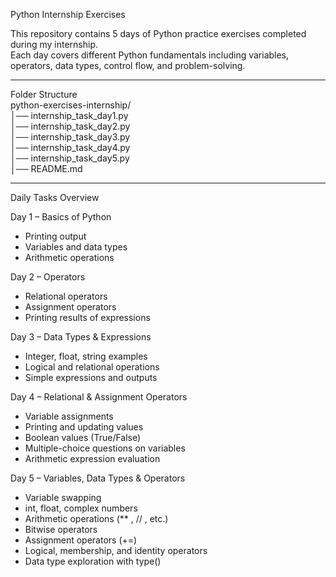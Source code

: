 Python Internship Exercises  

This repository contains 5 days of Python practice exercises completed during my internship.  
Each day covers different Python fundamentals including variables, operators, data types, control flow, and problem-solving.  

------------------------------------------------------------

Folder Structure  
python-exercises-internship/  
│── internship_task_day1.py  
│── internship_task_day2.py  
│── internship_task_day3.py  
│── internship_task_day4.py  
│── internship_task_day5.py  
│── README.md  

------------------------------------------------------------

Daily Tasks Overview  

Day 1 – Basics of Python  
- Printing output  
- Variables and data types  
- Arithmetic operations  

Day 2 – Operators  
- Relational operators  
- Assignment operators  
- Printing results of expressions  

Day 3 – Data Types & Expressions  
- Integer, float, string examples  
- Logical and relational operations  
- Simple expressions and outputs  

Day 4 – Relational & Assignment Operators  
- Variable assignments  
- Printing and updating values  
- Boolean values (True/False)  
- Multiple-choice questions on variables  
- Arithmetic expression evaluation  

Day 5 – Variables, Data Types & Operators  
- Variable swapping  
- int, float, complex numbers  
- Arithmetic operations (** , // , etc.)  
- Bitwise operators  
- Assignment operators (+=)  
- Logical, membership, and identity operators  
- Data type exploration with type()  
